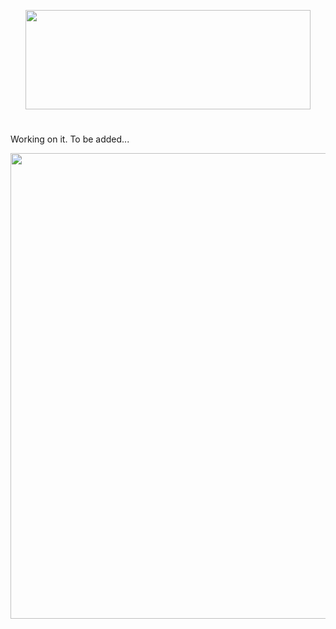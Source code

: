 <p align="center">
<img src="https://github.com/lady-h-world/My_Garden/blob/main/images/Garden_Symbol_images/title.png" width="456" height="159" />
</p>

#


Working on it. To be added...

<p align="center">
<kbd><img src="https://github.com/lady-h-world/My_Garden/blob/main/images/Garden_Symbol_images/graden_symbol.png" width="538" height="745" /></kbd>
</p>

